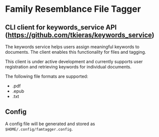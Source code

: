 
# Family Resemblance File Tagger

## CLI client for keywords_service API (https://github.com/tkieras/keywords_service)

The keywords service helps users assign meaningful keywords to documents. The client enables this functionality for files and tagging. 

This client is under active development and currently supports user registration and retrieving keywords for individual documents. 

The following file formats are supported:

* .pdf
* .epub
* .txt


## Config

A config file will be generated and stored as `$HOME/.config/famtagger.config`.

